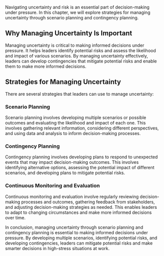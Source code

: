 
Navigating uncertainty and risk is an essential part of decision-making under pressure. In this chapter, we will explore strategies for managing uncertainty through scenario planning and contingency planning.

Why Managing Uncertainty Is Important
-------------------------------------

Managing uncertainty is critical to making informed decisions under pressure. It helps leaders identify potential risks and assess the likelihood and impact of various scenarios. By managing uncertainty effectively, leaders can develop contingencies that mitigate potential risks and enable them to make more informed decisions.

Strategies for Managing Uncertainty
-----------------------------------

There are several strategies that leaders can use to manage uncertainty:

### Scenario Planning

Scenario planning involves developing multiple scenarios or possible outcomes and evaluating the likelihood and impact of each one. This involves gathering relevant information, considering different perspectives, and using data and analysis to inform decision-making processes.

### Contingency Planning

Contingency planning involves developing plans to respond to unexpected events that may impact decision-making outcomes. This involves identifying alternative options, assessing the potential impact of different scenarios, and developing plans to mitigate potential risks.

### Continuous Monitoring and Evaluation

Continuous monitoring and evaluation involve regularly reviewing decision-making processes and outcomes, gathering feedback from stakeholders, and adjusting decision-making strategies as needed. This enables leaders to adapt to changing circumstances and make more informed decisions over time.

In conclusion, managing uncertainty through scenario planning and contingency planning is essential to making informed decisions under pressure. By developing multiple scenarios, identifying potential risks, and developing contingencies, leaders can mitigate potential risks and make smarter decisions in high-stress situations at work.
